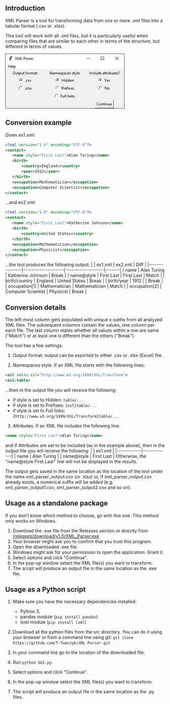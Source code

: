 ## Introduction
XML Parser is a tool for transforming data from one or more .xml files into a tabular format (.csv or .xlsx).

This tool will work with all .xml files, but it is particularly useful when comparing files that are similar to each other in terms of the structure, but different in terms of values.

![Interface - Main Window](images/interface.jpg)


## Conversion example
Given ex1.xml:
```xml
<?xml version="1.0" encoding="UTF-8"?>
<contact>
   <name style="First Last">Alan Turing</name>
   <birth>
       <country>England</country>
       <year>1912</year>
   </birth>
   <occupation>Mathematician</occupation>
   <occupation>Computer Scientist</occupation>
</contact>
```

...and ex2.xml:
```xml
<?xml version="1.0" encoding="UTF-8"?>
<contact>
   <name style="First Last">Katherine Johnson</name>
   <birth>
       <country>United States</country>
   </birth>
   <occupation>Mathematician</occupation>
   <occupation>Physicist</occupation>
</contact>
```

...the tool produces the following output:
|               | ex1.xml            | ex2.xml           | Diff  |
|---------------|--------------------|-------------------|-------|
| name          | Alan Turing        | Katherine Johnson | Break |
| name@style    | First Last         | First Last        | Match |
| birth/country | England            | United States     | Break |
| birth/year    | 1912               |                   | Break |
| occupation[1] | Mathematician      | Mathematician     | Match |
| occupation[2] | Computer Scientist | Physicist         | Break |


## Conversion details
The left-most column gets populated with unique x-paths from all analyzed XML files. The subsequent columns contain the values, one column per each file. The last column states whether all values within a row are same ("Match") or at least one is different than the others ("Break").

The tool has a few settings:
1. Output format: output can be exported to either .csv or .xlsx (Excel) file.

2. Namespaces style. If an XML file starts with the following lines:
```xml
<xsl xmlns:xsl="http://www.w3.org/1999/XSL/Transform">
<xsl:table>
```
...then in the output file you will receive the following:
  - if style is set to Hidden: `table/...`
  - if style is set to Prefixes: `{xsl}table/...`
  - if style is set to Full links: `{http://www.w3.org/1999/XSL/Transform}table/...`

3. Attributes. If an XML file includes the following line:
```xml
<name style="First Last">Alan Turing</name>
```
and if Attributes are set to be included (as in the example above), then in the output file you will receive the following:
|            | ex1.xml     |
|------------|-------------|
| name       | Alan Turing |
| name@style | First Last  |
Otherwise, the "name@style First Last" line will not be displayed in the results.

The output gets saved in the same location as the location of the tool under the name xml_parser_output.csv (or .xlsx) or, if xml_parser_output.csv already exists, a numerical suffix will be added (e.g. xml_parser_output1.csv, xml_parser_output2.csv and so on).


## Usage as a standalone package
If you don't know which method to choose, go with this one.
This method only works on Windows.
1. Download the .exe file from the Releases section or directly from [/releases/download/v1.0/XML_Parser.exe](https://github.com/T-Tomczyk/XML-Parser/releases/download/v1.0/XML_Parser.exe)
2. Your browser might ask you to confirm that you trust this program.
3. Open the downloaded .exe file.
4. Windows might ask for your permission to open the application. Grant it.
5. Select options and click "Continue".
6. In the pop-up window select the XML file(s) you want to transform.
7. The script will produce an output file in the same location as the .exe file.


## Usage as a Python script
1. Make sure you have the necessary dependencies installed:
    - Python 3,
    - pandas module (```pip install pandas```)
    - lxml module (```pip install lxml```)
2. Download all the python files from the src directory. You can do it using your browser or from a command line using git: ```git clone https://github.com/T-Tomczyk/XML-Parser.git```

3. In your command line go to the location of the downloaded file.
4. Run ```python GUI.py```.
4. Select options and click "Continue".
5. In the pop-up window select the XML file(s) you want to transform.
6. The script will produce an output file in the same location as the .py files.
